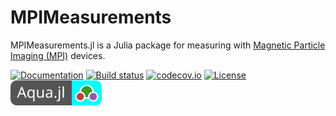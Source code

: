 # MPIMeasurements

MPIMeasurements.jl is a Julia package for measuring with [Magnetic Particle Imaging (MPI)](https://en.wikipedia.org/wiki/Magnetic_particle_imaging) devices.

[![Documentation](https://img.shields.io/badge/docs-latest-blue.svg)](https://magneticparticleimaging.github.io/MPIMeasurements.jl/dev/)
[![Build status](https://github.com/MagneticParticleImaging/MPIMeasurements.jl/workflows/CI/badge.svg)](https://github.com/MagneticParticleImaging/MPIMeasurements.jl/actions)
[![codecov.io](http://codecov.io/github/MagneticParticleImaging/MPIMeasurements.jl/coverage.svg?branch=master)](http://codecov.io/github/MagneticParticleImaging/MPIMeasurements.jl?branch=master)
[![License](https://img.shields.io/github/license/MagneticParticleImaging/MPIMeasurements.jl?color=green&style=flat)](https://github.com/MagneticParticleImaging/MPIMeasurements.jl/blob/master/LICENSE)
[![Aqua QA](https://raw.githubusercontent.com/JuliaTesting/Aqua.jl/master/badge.svg)](https://github.com/JuliaTesting/Aqua.jl)
